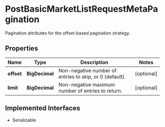 

# PostBasicMarketListRequestMetaPagination

Pagination attributes for the offset-based pagination strategy.

## Properties

Name | Type | Description | Notes
------------ | ------------- | ------------- | -------------
**offset** | **BigDecimal** | Non-negative number of entries to skip, or 0 (default). |  [optional]
**limit** | **BigDecimal** | Non-negative maximum number of entries to return. |  [optional]


## Implemented Interfaces

* Serializable


